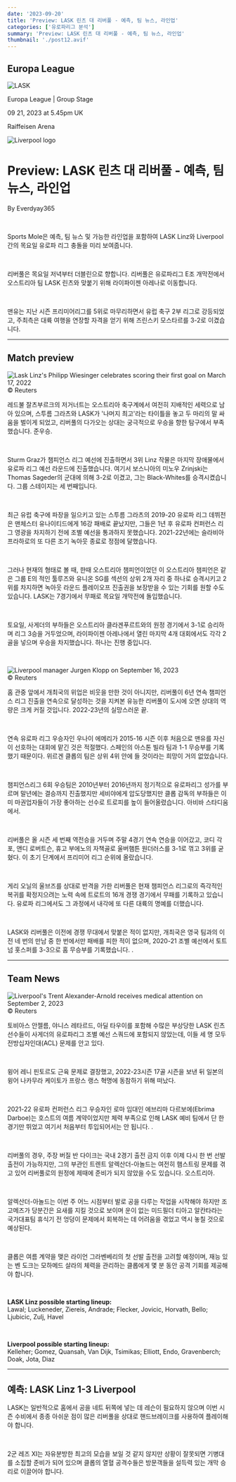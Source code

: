```yaml
---
date: '2023-09-20'
title: 'Preview: LASK 린츠 대 리버풀 - 예측, 팀 뉴스, 라인업'
categories: ['유로파리그 분석']
summary: 'Preview: LASK 린츠 대 리버풀 - 예측, 팀 뉴스, 라인업'
thumbnail: './post12.avif'
---
```


## Europa League

![LASK](https://sm.imgix.net/19/46/lasklog.png?w=60&h=60&auto=compress,format&fit=clip 'LASK')

Europa League | Group Stage

09 21, 2023 at 5.45pm UK

Raiffeisen Arena

![Liverpool logo](https://sm.imgix.net/19/06/livlog.png?w=60&h=60&auto=compress,format&fit=clip 'Liverpool logo')

# Preview: LASK 린츠 대 리버풀 - 예측, 팀 뉴스, 라인업

By Everdyay365

<br />

Sports Mole은 예측, 팀 뉴스 및 가능한 라인업을 포함하여 LASK Linz와 Liverpool 간의 목요일 유로파 리그 충돌을 미리 보여줍니다.

<br />

리버풀은 목요일 저녁부터 더블린으로 향합니다. 리버풀은 유로파리그 E조 개막전에서 오스트리아 팀 LASK 린츠와 맞붙기 위해 라이파이젠 아레나로 이동합니다.

<br />

맨유는 지난 시즌 프리미어리그를 5위로 마무리하면서 유럽 축구 2부 리그로 강등되었고, 주최측은 대륙 여행을 연장할 자격을 얻기 위해 즈린스키 모스타르를 3-2로 이겼습니다.

---

## Match preview

![Lask Linz's Philipp Wiesinger celebrates scoring their first goal on March 17, 2022](https://sm.imgix.net/22/11/pasksla.jpg?w=640&h=480&auto=compress,format&fit=clip "Lask Linz's Philipp Wiesinger celebrates scoring their first goal on March 17, 2022")<br />© Reuters

레드불 잘츠부르크의 저거너트는 오스트리아 축구계에서 여전히 지배적인 세력으로 남아 있으며, 스투름 그라츠와 LASK가 '나머지 최고'라는 타이틀을 놓고 두 마리의 말 싸움을 벌이게 되었고, 리버풀의 다가오는 상대는 궁극적으로 우승을 향한 탐구에서 부족했습니다. 준우승.

<br />

Sturm Graz가 챔피언스 리그 예선에 진출하면서 3위 Linz 작물은 마지막 장애물에서 유로파 리그 예선 라운드에 진출했습니다. 여기서 보스니아의 미노우 Zrinjski는 Thomas Sageder의 군대에 의해 3-2로 이겼고, 그는 Black-Whites를 승격시켰습니다. 그룹 스테이지는 세 번째입니다.

<br />

최근 유럽 축구에 파장을 일으키고 있는 스투름 그라츠의 2019-20 유로파 리그 데뷔전은 맨체스터 유나이티드에게 16강 패배로 끝났지만, 그들은 1년 후 유로파 컨퍼런스 리그 영광을 차지하기 전에 조별 예선을 통과하지 못했습니다. 2021-22년에는 슬라비아 프라하로의 또 다른 조기 녹아웃 종료로 정점에 달했습니다.

<br />

그러나 현재의 형태로 볼 때, 한때 오스트리아 챔피언이었던 이 오스트리아 챔피언은 같은 그룹 E의 적인 툴루즈와 유니온 SG를 섹션의 상위 2개 자리 중 하나로 승격시키고 2위를 차지하면 녹아웃 라운드 플레이오프 진출권을 보장받을 수 있는 기회를 원할 수도 있습니다. LASK는 7경기에서 무패로 목요일 개막전에 돌입했습니다.

<br />

토요일, 사게더의 부하들은 오스트리아 클라겐푸르트와의 원정 경기에서 3-1로 승리하며 리그 3승을 거두었으며, 라이파이젠 아레나에서 열린 마지막 4개 대회에서도 각각 2골을 넣으며 우승을 차지했습니다. 하나는 진행 중입니다.

<br />

![Liverpool manager Jurgen Klopp on September 16, 2023](https://sm.imgix.net/23/37/jurgen-klopp.JPG?w=640&h=480&auto=compress,format&fit=clip 'Liverpool manager Jurgen Klopp on September 16, 2023')<br />© Reuters

홈 관중 앞에서 개최국의 위업은 비웃을 만한 것이 아니지만, 리버풀이 6년 연속 챔피언스 리그 진출을 연속으로 달성하는 것을 지켜본 유능한 리버풀이 도시에 오면 상대의 역량은 크게 커질 것입니다. 2022-23년의 실망스러운 끝.

<br />

연속 유로파 리그 우승자인 우나이 에메리가 2015-16 시즌 이후 처음으로 맨유를 자신이 선호하는 대회에 맡긴 것은 적절했다. 스페인의 아스톤 빌라 팀과 1-1 무승부를 기록했기 때문이다. 위르겐 클롭의 팀은 상위 4위 안에 들 것이라는 희망이 거의 없었습니다.

<br />

챔피언스리그 6회 우승팀은 2010년부터 2016년까지 정기적으로 유로파리그 성가를 부르며 말년에는 결승까지 진출했지만 세비야에게 압도당했지만 클롭 감독의 부하들은 이미 마권업자들이 가장 좋아하는 선수로 트로피를 높이 들어올렸습니다. 아비바 스타디움에서.

<br />

리버풀은 올 시즌 세 번째 역전승을 거두며 주말 4경기 연속 연승을 이어갔고, 코디 각포, 앤디 로버트슨, 휴고 부에노의 자책골로 울버햄튼 원더러스를 3-1로 꺾고 3위를 굳혔다. 이 초기 단계에서 프리미어 리그 순위에 올랐습니다.

<br />

게리 오닐의 울브즈를 상대로 반격을 가한 리버풀은 현재 챔피언스 리그로의 즉각적인 복귀를 확정지으려는 노력 속에 트로트의 16개 경쟁 경기에서 무패를 기록하고 있습니다. 유로파 리그에서도 그 과정에서 내각에 또 다른 대륙의 명예를 더했습니다.

<br />

LASK와 리버풀은 이전에 경쟁 무대에서 맞붙은 적이 없지만, 개최국은 영국 팀과의 이전 네 번의 만남 중 한 번에서만 패배를 피한 적이 없으며, 2020-21 조별 예선에서 토트넘 홋스퍼를 3-3으로 홈 무승부를 기록했습니다. .

---

## Team News

![Liverpool's Trent Alexander-Arnold receives medical attention on September 2, 2023](https://sm.imgix.net/23/35/livtre.JPG?w=640&h=480&auto=compress,format&fit=clip "Liverpool's Trent Alexander-Arnold receives medical attention on September 2, 2023")<br />© Reuters

토비아스 안젤름, 야니스 레타르드, 아딜 타우이를 포함해 수많은 부상당한 LASK 린츠 선수들이 사게더의 유로파리그 조별 예선 스쿼드에 포함되지 않았는데, 이들 세 명 모두 전방십자인대(ACL) 문제를 안고 있다.

<br />

윙어 레니 핀토르도 근육 문제로 결장했고, 2022-23시즌 17골 시즌을 보낸 뒤 일본의 윙어 나카무라 케이토가 프랑스 랭스 혁명에 동참하기 위해 떠났다.

<br />

2021-22 유로파 컨퍼런스 리그 우승자인 로마 임대인 에브리마 다르보에(Ebrima Darboe)는 호스트의 여름 계약이었지만 체력 부족으로 인해 LASK 예비 팀에서 단 한 경기만 뛰었고 여기서 처음부터 투입되어서는 안 됩니다. .

<br />

리버풀의 경우, 주장 버질 반 다이크는 국내 2경기 출전 금지 이후 이제 다시 한 번 선발 출전이 가능하지만, 그의 부관인 트렌트 알렉산더-아놀드는 여전히 햄스트링 문제를 겪고 있어 리버풀로의 원정에 제때에 준비가 되지 않았을 수도 있습니다. 오스트리아.

<br />

알렉산더-아놀드는 이번 주 어느 시점부터 발로 공을 다루는 작업을 시작해야 하지만 조 고메즈가 당분간은 요새를 지킬 것으로 보이며 운이 없는 미드필더 티아고 알칸타라는 국가대표팀 휴식기 전 엉덩이 문제에서 회복하는 데 어려움을 겪었고 역시 놓칠 것으로 예상된다.

<br />

클롭은 여름 계약을 맺은 라이언 그라벤베리의 첫 선발 출전을 고려할 예정이며, 재능 있는 벤 도크는 모하메드 살라의 체력을 관리하는 클롭에게 몇 분 동안 공격 기회를 제공해야 합니다.

<br />

**LASK Linz possible starting lineup:**  
Lawal; Luckeneder, Ziereis, Andrade; Flecker, Jovicic, Horvath, Bello; Ljubicic, Zulj, Havel

<br />

**Liverpool possible starting lineup:**  
Kelleher; Gomez, Quansah, Van Dijk, Tsimikas; Elliott, Endo, Gravenberch; Doak, Jota, Diaz

---

## 예측: LASK Linz 1-3 Liverpool

LASK는 일반적으로 홈에서 공을 네트 뒤쪽에 넣는 데 레슨이 필요하지 않으며 이번 시즌 수비에서 종종 아쉬운 점이 많은 리버풀을 상대로 핸드브레이크를 사용하여 플레이해야 합니다.

<br />

2군 레즈 XI는 자유분방한 최고의 모습을 보일 것 같지 않지만 상황이 잘못되면 기병대를 소집할 준비가 되어 있으며 클롭의 열혈 공격수들은 방문객들을 설득력 있는 개막 승리로 이끌어야 합니다.

<br />
